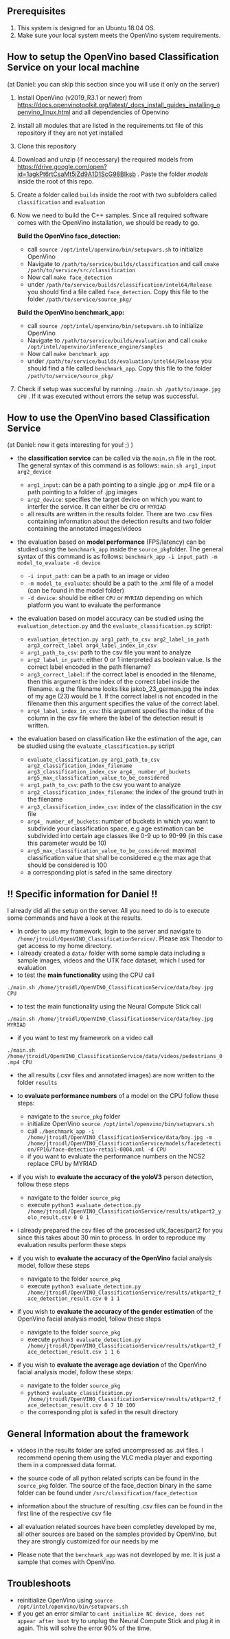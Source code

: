 ## Prerequisites
1. This system is designed for an Ubuntu 18.04 OS.
2. Make sure your local system meets the OpenVino system requirements.

## How to setup the OpenVino based Classification Service on your local machine 
(at Daniel: you can skip this section since you will use it only on the server)

  
1. Install OpenVino (v2019_R3.1 or newer) from https://docs.openvinotoolkit.org/latest/_docs_install_guides_installing_openvino_linux.html and all dependencies of Openvino
2. install all modules that are listed in the requirements.txt file of this repository if they are not yet installed
3. Clone this repository
4. Download and unzip (if neccessary) the required models from https://drive.google.com/open?id=1agkPt6rtCsaMt5iZd9A1D1ScG98BIksb . Paste the folder *models* inside the root of this repo.
5. Create a folder called `builds` inside the root with two subfolders called `classification` and `evaluation`
6. Now we need to build the C++ samples. Since all required software comes with the OpenVino installation, we should be ready to go.

    **Build the OpenVino face_detection:** 
    - call `source /opt/intel/openvino/bin/setupvars.sh` to initialize OpenVino
    - Navigate to `/path/to/service/builds/classification` and call `cmake /path/to/service/src/classification`
    - Now call `make face_detection`
    - under `/path/to/service/builds/classification/intel64/Release` you should find a file called `face_detection`. Copy this file to the folder `/path/to/service/source_pkg/`

    **Build the OpenVino benchmark_app:**
    - call `source /opt/intel/openvino/bin/setupvars.sh` to initialize OpenVino
    - Navigate to `/path/to/service/builds/evaluation` and call `cmake /opt/intel/openvino/inference_engine/samples`
    - Now call `make benchmark_app`
    - under `/path/to/service/builds/evaluation/intel64/Release` you should find a file called `benchmark_app`. Copy this file to the folder `/path/to/service/source_pkg/`

7. Check if setup was succesful by running `./main.sh /path/to/image.jpg CPU` . If it was executed without errors the setup was successful.

## How to use the OpenVino based Classification Service
(at Daniel: now it gets interesting for you! ;) )

- the **classification service** can be called via the `main.sh` file in the root. The general syntax of this command is as follows: `main.sh arg1_input arg2_device`
    - `arg1_input`: can be a path pointing to a single .jpg or .mp4 file or a path pointing to a folder of .jpg images
    - `arg2_device`: specifies the target device on which you want to interfer the service. It can either be `CPU` or `MYRIAD`
    - all results are written in the results folder. There are two .csv files containing information about the detection results and two folder containing the annotated images/videos

- the evaluation based on **model performance** (FPS/latency) can be studied using the `benchmark_app` inside the `source_pkg`folder. The general syntax of this command is as follows: `benchmark_app -i input_path -m model_to_evaluate -d device`

    - `-i input_path`: can be a path to an image or video
    - `-m model_to_evaluate`: should be a path to the .xml file of a model (can be found in the model folder)
    - `-d device`: should be either `CPU` or `MYRIAD` depending on which platform you want to evaluate the performance

- the evaluation based on model accuracy can be studied using the `evaluation_detection.py` and the `evaluate_classification.py` script:

    - `evaluation_detection.py arg1_path_to_csv arg2_label_in_path arg3_correct_label arg4_label_index_in_csv`
    - `arg1_path_to_csv`: path to the csv file you want to analyze
    - `arg2_label_in_path`: either 0 or 1 interpreted as boolean value. Is the correct label encoded in the path filename?
    - `arg3_correct_label`: if the correct label is encoded in the filename, then this argument is the index of the correct label inside the filename. e.g the filename looks like jakob_23_german.jpg the index of my age (23) would be 1. If the correct label is not encoded in the filename then this argument specifies the value of the correct label.
    - `arg4_label_index_in_csv`: this argument specifies the index of the column in the csv file where the label of the detection result is written.
- the evaluation based on classification like the estimation of the age, can be studied using the `evaluate_classification.py` script
    - `evaluate_classification.py arg1_path_to_csv arg2_classification_index_filename arg3_classification_index_csv arg4_ number_of_buckets arg5_max_classification_value_to_be_considered`
    - `arg1_path_to_csv`: path to the csv you want to analyze
    - `arg2_classification_index_filename`: the index of the ground truth in the filename
    - `arg3_classification_index_csv`: index of the classification in the csv file 
    - `arg4_ number_of_buckets`: number of buckets in which you want to subdivide your classification space, e.g age estimation can be subdivided into certain age classes like 0-9 up to 90-99 (in this case this parameter would be 10)
    - `arg5_max_classification_value_to_be_considered`: maximal classification value that shall be considered e.g the max age that should be considered is 100
    - a corresponding plot is safed in the same directory

## !! Specific information for Daniel !!
I already did all the setup on the server. All you need to do is to execute some commands and have a look at the results.

- In order to use my framework, login to the server and navigate to `/home/jtroidl/OpenVINO_ClassificationService/`. Please ask Theodor to get access to my home directory. 
- I already created a `data/` folder with some sample data including a sample images, videos and the UTK face dataset, which I used for evaluation
- to test the **main functionality** using the CPU call

`./main.sh /home/jtroidl/OpenVINO_ClassificationService/data/boy.jpg CPU`
- to test the main functionality using the Neural Compute Stick call

`./main.sh /home/jtroidl/OpenVINO_ClassificationService/data/boy.jpg MYRIAD`

- if you want to test my framework on a video call

`./main.sh /home/jtroidl/OpenVINO_ClassificationService/data/videos/pedestrians_0.mp4 CPU`

- the all results (.csv files and annotated images) are now written to the folder `results`

- to **evaluate performance numbers** of a model on the CPU follow these steps:
    - navigate to the `source_pkg` folder 
    - initialize OpenVino `source /opt/intel/openvino/bin/setupvars.sh`
    - call `./benchmark_app -i /home/jtroidl/OpenVINO_ClassificationService/data/boy.jpg -m /home/jtroidl/OpenVINO_ClassificationService/models/facedetection/FP16/face-detection-retail-0004.xml -d CPU`
    - if you want to evaluate the performance numbers on the NCS2 replace CPU by MYRIAD

- if you wish to **evaluate the accuracy of the yoloV3** person detection, follow these steps
    - navigate to the folder `source_pkg`
    - execute `python3 evaluate_detection.py /home/jtroidl/OpenVINO_ClassificationService/results/utkpart2_yolo_result.csv 0 0 1`
- i already prepared the csv files of the processed utk_faces/part2 for you since this takes about 30 min to process. In order to reproduce my evaluation results perform these steps

- if you wish to **evaluate the accuracy of the OpenVino** facial analysis model, follow these steps
    - navigate to the folder `source_pkg`
    - execute `python3 evaluate_detection.py /home/jtroidl/OpenVINO_ClassificationService/results/utkpart2_face_detection_result.csv 0 1 1`
- if you wish to **evaluate the accuracy of the gender estimation** of the OpenVino facial analysis model, follow these steps
    - navigate to the folder `source_pkg`
    - execute `python3 evaluate_detection.py /home/jtroidl/OpenVINO_ClassificationService/results/utkpart2_face_detection_result.csv 1 1 6`

- if you wish to **evaluate the average age deviation** of the OpenVino facial analysis model, follow these steps:
    - navigate to the folder `source_pkg`
    - `python3 evaluate_classification.py /home/jtroidl/OpenVINO_ClassificationService/results/utkpart2_face_detection_result.csv 0 7 10 100` 
    - the corresponding plot is safed in the result directory


## General Information about the framework 

- videos in the results folder are safed uncompressed as .avi files. I recommend opening them using the VLC media player and exporting them in a compressed data format.

 - the source code of all python related scripts can be found in the `source_pkg` folder. The source of the face_dection binary in the same folder can be found under `/src/classification/face_detection`

- information about the structure of resulting .csv files can be found in the first line of the respective csv file

- all evaluation related sources have been completley developed by me, all other sources are based on the samples provided by OpenVino, but they are strongly customized for our needs by me

- Please note that the `benchmark_app` was not developed by me. It is just a sample that comes with OpenVino.

## Troubleshoots
 - reinitialize OpenVino using `source /opt/intel/openvino/bin/setupvars.sh`
 - if you get an error similar to `cant initialize NC device, does not appear after boot` try to unplug the Neural Compute Stick and plug it in again. This will solve the error 90% of the time.

